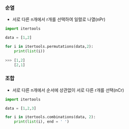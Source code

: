 ### 순열

- 서로 다른 n개에서 r개를 선택하여 일렬로 나열(nPr)

```python
import itertools

data = [1,2]

for i in itertools.permutations(data,2):
	print(list(i))
    
>>> [1,2]
	[2,1]
```



### 조합

- 서로 다른 n개에서 순서에 상관없이 서로 다른 r개를 선택(nCr)

```python
import itertools

data = [1,2,3]

for i in itertools.combinations(data, 2):
	print(list(i), end = ' ')
```
